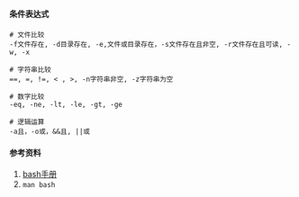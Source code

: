 #### 条件表达式

```
# 文件比较
-f文件存在, -d目录存在, -e,文件或目录存在，-s文件存在且非空, -r文件存在且可读, -w, -x

# 字符串比较
==, =, !=, < , >, -n字符串非空, -z字符串为空

# 数字比较
-eq, -ne, -lt, -le, -gt, -ge

# 逻辑运算
-a且，-o或，&&且, ||或
```

#### 参考资料

1. [bash手册](http://www.gnu.org/software/bash/manual/bash.html)
2. `man bash`